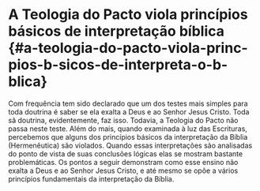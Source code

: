 # A Teologia do Pacto viola princípios básicos de interpretação bíblica {#a-teologia-do-pacto-viola-princ-pios-b-sicos-de-interpreta-o-b-blica}

Com frequência tem sido declarado que um dos testes mais simples para toda doutrina é saber se ela exalta a Deus e ao Senhor Jesus Cristo. Toda sã doutrina, evidentemente, faz isso. Todavia, a Teologia do Pacto não passa neste teste. Além do mais, quando examinada à luz das Escrituras, percebemos que alguns dos princípios básicos da interpretação da Bíblia (Hermenêutica) são violados. Quando essas interpretações são analisadas do ponto de vista de suas conclusões lógicas elas se mostram bastante problemáticas. Os pontos a seguir demonstram como esse ensino não exalta a Deus e ao Senhor Jesus Cristo, e até mesmo se opõe a vários princípios fundamentais da interpretação da Bíblia.